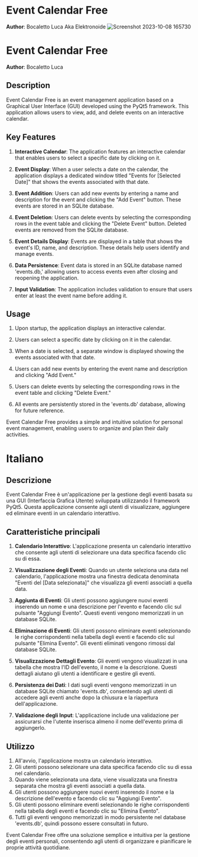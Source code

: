 # Event Calendar Free

**Author**: Bocaletto Luca Aka Elektronoide
![Screenshot 2023-10-08 165730](https://github.com/elektronoide/Event-Calendar-Free/assets/134635227/9c4ea3e2-d32e-4267-aee8-54b053827775)

# Event Calendar Free

**Author**: Bocaletto Luca

## Description

Event Calendar Free is an event management application based on a Graphical User Interface (GUI) developed using the PyQt5 framework. This application allows users to view, add, and delete events on an interactive calendar.

## Key Features

1. **Interactive Calendar**: The application features an interactive calendar that enables users to select a specific date by clicking on it.

2. **Event Display**: When a user selects a date on the calendar, the application displays a dedicated window titled "Events for [Selected Date]" that shows the events associated with that date.

3. **Event Addition**: Users can add new events by entering a name and description for the event and clicking the "Add Event" button. These events are stored in an SQLite database.

4. **Event Deletion**: Users can delete events by selecting the corresponding rows in the event table and clicking the "Delete Event" button. Deleted events are removed from the SQLite database.

5. **Event Details Display**: Events are displayed in a table that shows the event's ID, name, and description. These details help users identify and manage events.

6. **Data Persistence**: Event data is stored in an SQLite database named 'events.db,' allowing users to access events even after closing and reopening the application.

7. **Input Validation**: The application includes validation to ensure that users enter at least the event name before adding it.

## Usage

1. Upon startup, the application displays an interactive calendar.

2. Users can select a specific date by clicking on it in the calendar.

3. When a date is selected, a separate window is displayed showing the events associated with that date.

4. Users can add new events by entering the event name and description and clicking "Add Event."

5. Users can delete events by selecting the corresponding rows in the event table and clicking "Delete Event."

6. All events are persistently stored in the 'events.db' database, allowing for future reference.

Event Calendar Free provides a simple and intuitive solution for personal event management, enabling users to organize and plan their daily activities.

# Italiano
## Descrizione

Event Calendar Free è un'applicazione per la gestione degli eventi basata su una GUI (Interfaccia Grafica Utente) sviluppata utilizzando il framework PyQt5. Questa applicazione consente agli utenti di visualizzare, aggiungere ed eliminare eventi in un calendario interattivo.

## Caratteristiche principali

1. **Calendario Interattivo**: L'applicazione presenta un calendario interattivo che consente agli utenti di selezionare una data specifica facendo clic su di essa.

2. **Visualizzazione degli Eventi**: Quando un utente seleziona una data nel calendario, l'applicazione mostra una finestra dedicata denominata "Eventi del [Data selezionata]" che visualizza gli eventi associati a quella data.

3. **Aggiunta di Eventi**: Gli utenti possono aggiungere nuovi eventi inserendo un nome e una descrizione per l'evento e facendo clic sul pulsante "Aggiungi Evento". Questi eventi vengono memorizzati in un database SQLite.

4. **Eliminazione di Eventi**: Gli utenti possono eliminare eventi selezionando le righe corrispondenti nella tabella degli eventi e facendo clic sul pulsante "Elimina Evento". Gli eventi eliminati vengono rimossi dal database SQLite.

5. **Visualizzazione Dettagli Evento**: Gli eventi vengono visualizzati in una tabella che mostra l'ID dell'evento, il nome e la descrizione. Questi dettagli aiutano gli utenti a identificare e gestire gli eventi.

6. **Persistenza dei Dati**: I dati sugli eventi vengono memorizzati in un database SQLite chiamato 'events.db', consentendo agli utenti di accedere agli eventi anche dopo la chiusura e la riapertura dell'applicazione.

7. **Validazione degli Input**: L'applicazione include una validazione per assicurarsi che l'utente inserisca almeno il nome dell'evento prima di aggiungerlo.

## Utilizzo

1. All'avvio, l'applicazione mostra un calendario interattivo.
2. Gli utenti possono selezionare una data specifica facendo clic su di essa nel calendario.
3. Quando viene selezionata una data, viene visualizzata una finestra separata che mostra gli eventi associati a quella data.
4. Gli utenti possono aggiungere nuovi eventi inserendo il nome e la descrizione dell'evento e facendo clic su "Aggiungi Evento".
5. Gli utenti possono eliminare eventi selezionando le righe corrispondenti nella tabella degli eventi e facendo clic su "Elimina Evento".
6. Tutti gli eventi vengono memorizzati in modo persistente nel database 'events.db', quindi possono essere consultati in futuro.

Event Calendar Free offre una soluzione semplice e intuitiva per la gestione degli eventi personali, consentendo agli utenti di organizzare e pianificare le proprie attività quotidiane.
